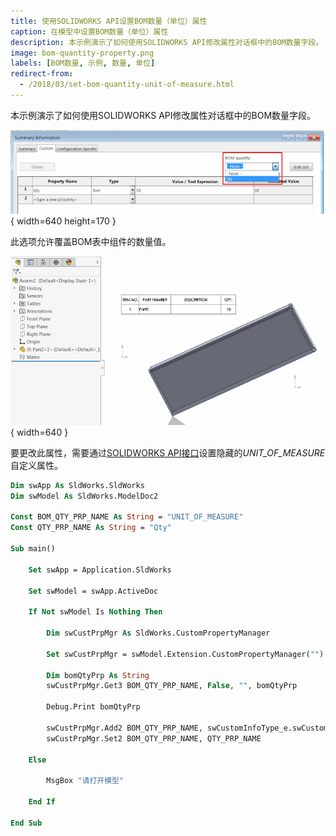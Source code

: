 ```yaml
---
title: 使用SOLIDWORKS API设置BOM数量（单位）属性
caption: 在模型中设置BOM数量（单位）属性
description: 本示例演示了如何使用SOLIDWORKS API修改属性对话框中的BOM数量字段。
image: bom-quantity-property.png
labels: [BOM数量, 示例, 数量, 单位]
redirect-from:
  - /2018/03/set-bom-quantity-unit-of-measure.html
---
```


本示例演示了如何使用SOLIDWORKS API修改属性对话框中的BOM数量字段。

![指定与单位相关联的属性的选项](bom-quantity-property.png){ width=640 height=170 }

此选项允许覆盖BOM表中组件的数量值。

![显示已更改的组件数量的BOM表](bom-table-unit-of-measure.png){ width=640 }

要更改此属性，需要通过[SOLIDWORKS API接口](https://help.solidworks.com/2018/english/api/sldworksapi/solidworks.interop.sldworks~solidworks.interop.sldworks.icustompropertymanager.html)设置隐藏的*UNIT_OF_MEASURE*自定义属性。

~~~ vb
Dim swApp As SldWorks.SldWorks
Dim swModel As SldWorks.ModelDoc2

Const BOM_QTY_PRP_NAME As String = "UNIT_OF_MEASURE"
Const QTY_PRP_NAME As String = "Qty"

Sub main()

    Set swApp = Application.SldWorks
    
    Set swModel = swApp.ActiveDoc
    
    If Not swModel Is Nothing Then
    
        Dim swCustPrpMgr As SldWorks.CustomPropertyManager
        
        Set swCustPrpMgr = swModel.Extension.CustomPropertyManager("")
            
        Dim bomQtyPrp As String
        swCustPrpMgr.Get3 BOM_QTY_PRP_NAME, False, "", bomQtyPrp
        
        Debug.Print bomQtyPrp
        
        swCustPrpMgr.Add2 BOM_QTY_PRP_NAME, swCustomInfoType_e.swCustomInfoText, QTY_PRP_NAME
        swCustPrpMgr.Set2 BOM_QTY_PRP_NAME, QTY_PRP_NAME
    
    Else
        
        MsgBox "请打开模型"
        
    End If
    
End Sub
~~~